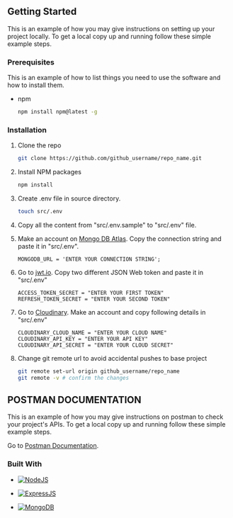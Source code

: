 <!-- GETTING STARTED -->
## Getting Started

This is an example of how you may give instructions on setting up your project locally.
To get a local copy up and running follow these simple example steps.

### Prerequisites

This is an example of how to list things you need to use the software and how to install them.
* npm
  ```sh
  npm install npm@latest -g
  ```

### Installation

1. Clone the repo
   ```sh
   git clone https://github.com/github_username/repo_name.git
   ```
2. Install NPM packages
   ```sh
   npm install
   ```
3. Create .env file in source directory.
   ```sh
   touch src/.env
   ```
4. Copy all the content from "src/.env.sample" to "src/.env" file.
   
5. Make an account on [Mongo DB Atlas](https://www.mongodb.com/products/platform/atlas-database). Copy the connection string and paste it in "src/.env".
   ```
   MONGODB_URL = 'ENTER YOUR CONNECTION STRING';
   ```
6. Go to [jwt.io](https://jwt.io/). Copy two different JSON Web token and paste it in "src/.env"
   ```
   ACCESS_TOKEN_SECRET = "ENTER YOUR FIRST TOKEN"
   REFRESH_TOKEN_SECRET = "ENTER YOUR SECOND TOKEN"
   ```
7. Go to [Cloudinary](https://cloudinary.com/). Make an account and copy following details in "src/.env"
   ```
   CLOUDINARY_CLOUD_NAME = "ENTER YOUR CLOUD NAME"
   CLOUDINARY_API_KEY = "ENTER YOUR API KEY"
   CLOUDINARY_API_SECRET = "ENTER YOUR CLOUD SECRET"
   ```
8. Change git remote url to avoid accidental pushes to base project
   ```sh
   git remote set-url origin github_username/repo_name
   git remote -v # confirm the changes
   ```



## POSTMAN DOCUMENTATION

This is an example of how you may give instructions on postman to check your project's APIs.
To get a local copy up and running follow these simple example steps.

Go to [Postman Documentation](https://documenter.getpostman.com/view/32526585/2sAYBaApjZ).




### Built With

* [![NodeJS][Node.js]][Node-url]
* [![ExpressJS][Express.js]][express-url]
* [![MongoDB][mongo.db]][mongo-url]

  [Node.js]: https://img.shields.io/badge/node.js-096b02?style=for-the-badge&logo=npm&logoColor=white
  [Node-url]: https://nodejs.org/en
  [Express.js]: https://img.shields.io/badge/express.js-010521?style=for-the-badge&logo=express&logoColor=green
  [express-url]: https://expressjs.com/
  [mongo.db]: https://img.shields.io/badge/mongo.db-011a0a?style=for-the-badge&logo=mongodb&logoColor=green
  [mongo-url]: https://www.mongodb.com/
  
